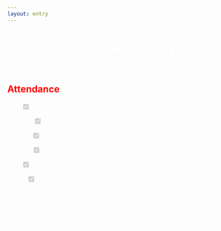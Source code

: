```yaml
---
layout: entry
---
```

<h1> <span style="color:white">09/06/2022 - Intake Prototypes Continued</span> </h1>

<h2 class="attendance"> <span style="color:red"> Attendance</span> </h2>

<p> </p>

<label class="container" style="color:white">Alex
  <input type="checkbox" disabled checked="checked">
  <span class="checkmark"></span>
</label>

<label class="container" style="color:white">Brayden
  <input type="checkbox" disabled checked="checked">
  <span class="checkmark"></span>
</label>

<label class="container" style="color:white">Malachi
  <input type="checkbox" disabled checked="checked">
  <span class="checkmark"></span>
</label>

<label class="container" style="color:white">Michael
  <input type="checkbox" disabled checked="checked">
  <span class="checkmark"></span>
</label>

<label class="container" style="color:white">Tate
  <input type="checkbox" disabled checked="checked">
  <span class="checkmark"></span>
</label>

<label class="container" style="color:white">Taven
  <input type="checkbox" disabled checked="checked">
  <span class="checkmark"></span>
</label>
<p style="color:white">During today's meeting, We will be continuing our work on our intake prototype, hopefully finishing our base (drivetrain) and at least getting a frame of the intake put together</p>
<div class="return" href="https://robotics.oavr.net/Directory">
<p style="color:white">Return To Directory</p>
</div>
